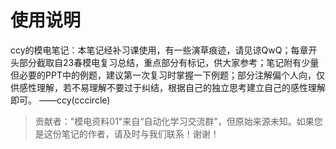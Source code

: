# 使用说明
ccy的模电笔记：本笔记经补习课使用，有一些演草痕迹，请见谅QwQ；每章开头部分截取自23春模电复习总结，重点部分有标记，供大家参考；笔记附有少量但必要的PPT中的例题，建议第一次复习时掌握一下例题；部分注解偏个人向，仅供感性理解，若不易理解不要过于纠结，根据自己的独立思考建立自己的感性理解即可。	——ccy(cccircle)
>贡献者："模电资料01"来自“自动化学习交流群”，但原始来源未知。如果您是这份笔记的作者，请及时与我们联系！谢谢！